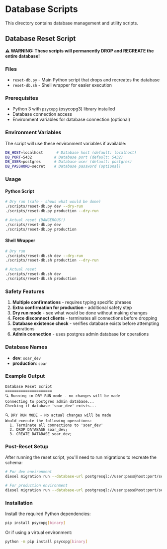 # Database Scripts

This directory contains database management and utility scripts.

## Database Reset Script

**⚠️ WARNING: These scripts will permanently DROP and RECREATE the entire database!**

### Files

- `reset-db.py` - Main Python script that drops and recreates the database
- `reset-db.sh` - Shell wrapper for easier execution

### Prerequisites

- Python 3 with `psycopg` (psycopg3) library installed
- Database connection access
- Environment variables for database connection (optional)

### Environment Variables

The script will use these environment variables if available:

```bash
DB_HOST=localhost      # Database host (default: localhost)
DB_PORT=5432          # Database port (default: 5432)
DB_USER=postgres      # Database user (default: postgres)
DB_PASSWORD=secret    # Database password (optional)
```

### Usage

#### Python Script

```bash
# Dry run (safe - shows what would be done)
./scripts/reset-db.py dev --dry-run
./scripts/reset-db.py production --dry-run

# Actual reset (DANGEROUS!)
./scripts/reset-db.py dev
./scripts/reset-db.py production
```

#### Shell Wrapper

```bash
# Dry run
./scripts/reset-db.sh dev --dry-run
./scripts/reset-db.sh production --dry-run

# Actual reset
./scripts/reset-db.sh dev
./scripts/reset-db.sh production
```

### Safety Features

1. **Multiple confirmations** - requires typing specific phrases
2. **Extra confirmation for production** - additional safety step
3. **Dry run mode** - see what would be done without making changes
4. **Force disconnect clients** - terminates all connections before dropping
5. **Database existence check** - verifies database exists before attempting operations
6. **Admin connection** - uses postgres admin database for operations

### Database Names

- **dev**: `soar_dev`
- **production**: `soar`

### Example Output

```
Database Reset Script
=====================
🔍 Running in DRY RUN mode - no changes will be made
Connecting to postgres admin database...
Checking if database 'soar_dev' exists...

🔍 DRY RUN MODE - No actual changes will be made
Would execute the following operations:
  1. Terminate all connections to 'soar_dev'
  2. DROP DATABASE soar_dev;
  3. CREATE DATABASE soar_dev;
```

### Post-Reset Setup

After running the reset script, you'll need to run migrations to recreate the schema:

```bash
# For dev environment
diesel migration run --database-url postgresql://user:pass@host:port/soar_dev

# For production environment
diesel migration run --database-url postgresql://user:pass@host:port/soar
```

### Installation

Install the required Python dependencies:

```bash
pip install psycopg[binary]
```

Or if using a virtual environment:

```bash
python -m pip install psycopg[binary]
```